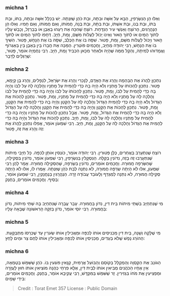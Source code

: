 
### michna 1
וְאֵלּוּ הֵן הַנִּשְׂרָפִין, הַבָּא עַל אִשָּׁה וּבִתָּהּ, וּבַת כֹּהֵן שֶׁזִּנְּתָה. יֵשׁ בִּכְלָל אִשָּׁה וּבִתָּהּ, בִּתּוֹ, וּבַת בִּתּוֹ, וּבַת בְּנוֹ, וּבַת אִשְׁתּוֹ, וּבַת בִּתָּהּ, וּבַת בְּנָהּ, חֲמוֹתוֹ, וְאֵם חֲמוֹתוֹ, וְאֵם חָמִיו. וְאֵלּוּ הֵן הַנֶּהֱרָגִים, הָרוֹצֵחַ וְאַנְשֵׁי עִיר הַנִּדָּחַת. רוֹצֵחַ שֶׁהִכָּה אֶת רֵעֵהוּ בְאֶבֶן אוֹ בְבַרְזֶל, וְכָבַשׁ עָלָיו לְתוֹךְ הַמַּיִם אוֹ לְתוֹךְ הָאוּר וְאֵינוֹ יָכוֹל לַעֲלוֹת מִשָּׁם, וָמֵת, חַיָּב. דְּחָפוֹ לְתוֹךְ הַמַּיִם אוֹ לְתוֹךְ הָאוּר וְיָכוֹל לַעֲלוֹת מִשָּׁם, וָמֵת, פָּטוּר. שִׁסָּה בוֹ אֶת הַכֶּלֶב, שִׁסָּה בוֹ אֶת הַנָּחָשׁ, פָּטוּר. הִשִּׁיךְ בּוֹ אֶת הַנָּחָשׁ, רַבִּי יְהוּדָה מְחַיֵּב, וַחֲכָמִים פּוֹטְרִין. הַמַּכֶּה אֶת חֲבֵרוֹ בֵּין בְּאֶבֶן בֵּין בְּאֶגְרוֹף וַאֲמָדוּהוּ לְמִיתָה, וְהֵקֵל מִמַּה שֶּׁהָיָה וּלְאַחַר מִכָּאן הִכְבִּיד וָמֵת, חַיָּב. רַבִּי נְחֶמְיָה אוֹמֵר, פָּטוּר, שֶׁרַגְלַיִם לַדָּבָר: 

### michna 2
נִתְכַּוֵּן לַהֲרֹג אֶת הַבְּהֵמָה וְהָרַג אֶת הָאָדָם, לַנָּכְרִי וְהָרַג אֶת יִשְׂרָאֵל, לִנְפָלִים, וְהָרַג בֶּן קְיָמָא, פָּטוּר. נִתְכַּוֵּן לְהַכּוֹתוֹ עַל מָתְנָיו וְלֹא הָיָה בָהּ כְּדֵי לְהָמִית עַל מָתְנָיו וְהָלְכָה לָהּ עַל לִבּוֹ וְהָיָה בָהּ כְּדֵי לְהָמִית עַל לִבּוֹ, וָמֵת, פָּטוּר. נִתְכַּוֵּן לְהַכּוֹתוֹ עַל לִבּוֹ וְהָיָה בָהּ כְּדֵי לְהָמִית עַל לִבּוֹ וְהָלְכָה לָהּ עַל מָתְנָיו וְלֹא הָיָה בָהּ כְּדֵי לְהָמִית עַל מָתְנָיו, וָמֵת, פָּטוּר. נִתְכַּוֵּן לְהַכּוֹת אֶת הַגָּדוֹל וְלֹא הָיָה בָהּ כְּדֵי לְהָמִית הַגָּדוֹל וְהָלְכָה לָהּ עַל הַקָּטָן וְהָיָה בָהּ כְּדֵי לְהָמִית אֶת הַקָּטָן, וָמֵת, פָּטוּר. נִתְכַּוֵּן לְהַכּוֹת אֶת הַקָּטָן וְהָיָה בָהּ כְּדֵי לְהָמִית אֶת הַקָּטָן וְהָלְכָה לָהּ עַל הַגָּדוֹל וְלֹא הָיָה בָהּ כְּדֵי לְהָמִית אֶת הַגָּדוֹל, וָמֵת, פָּטוּר. אֲבָל נִתְכַּוֵּן לְהַכּוֹת עַל מָתְנָיו וְהָיָה בָהּ כְּדֵי לְהָמִית עַל מָתְנָיו וְהָלְכָה לָהּ עַל לִבּוֹ, וָמֵת, חַיָּב. נִתְכַּוֵּן לְהַכּוֹת אֶת הַגָּדוֹל וְהָיָה בָהּ כְּדֵי לְהָמִית אֶת הַגָּדוֹל וְהָלְכָה לָהּ עַל הַקָּטָן, וָמֵת, חַיָּב. רַבִּי שִׁמְעוֹן אוֹמֵר, אֲפִלּוּ נִתְכַּוֵּן לַהֲרֹג אֶת זֶה וְהָרַג אֶת זֶה, פָּטוּר: 

### michna 3
רוֹצֵחַ שֶׁנִּתְעָרֵב בַּאֲחֵרִים, כֻּלָּן פְּטוּרִין. רַבִּי יְהוּדָה אוֹמֵר, כּוֹנְסִין אוֹתָן לְכִפָּה. כָּל חַיָּבֵי מִיתוֹת שֶׁנִּתְעָרְבוּ זֶה בָזֶה, נִדּוֹנִין בַּקַּלָּה. הַנִּסְקָלִין בַּנִּשְׂרָפִין, רַבִּי שִׁמְעוֹן אוֹמֵר, נִדּוֹנִין בִּסְקִילָה, שֶׁהַשְּׂרֵפָה חֲמוּרָה. וַחֲכָמִים אוֹמְרִים, נִדּוֹנִין בִּשְׂרֵפָה, שֶׁהַסְּקִילָה חֲמוּרָה. אָמַר לָהֶן רַבִּי שִׁמְעוֹן, אִלּוּ לֹא הָיְתָה שְׂרֵפָה חֲמוּרָה, לֹא נִתְּנָה לְבַת כֹּהֵן שֶׁזִּנְּתָה. אָמְרוּ לוֹ, אִלּוּ לֹא הָיְתָה סְקִילָה חֲמוּרָה, לֹא נִתְּנָה לַמְגַדֵּף וְלָעוֹבֵד עֲבוֹדָה זָרָה. הַנֶּהֱרָגִין בַּנֶּחֱנָקִין, רַבִּי שִׁמְעוֹן אוֹמֵר, בְּסַיִף. וַחֲכָמִים אוֹמְרִים, בְּחֶנֶק: 

### michna 4
מִי שֶׁנִּתְחַיֵּב בִּשְׁתֵּי מִיתוֹת בֵּית דִּין, נִדּוֹן בַּחֲמוּרָה. עָבַר עֲבֵרָה שֶׁנִּתְחַיֵּב בָּהּ שְׁתֵּי מִיתוֹת, נִדּוֹן בַּחֲמוּרָה. רַבִּי יוֹסֵי אוֹמֵר, נִדּוֹן בַּזִקָּה הָרִאשׁוֹנָה שֶׁבָּאָה עָלָיו: 

### michna 5
מִי שֶׁלָּקָה וְשָׁנָה, בֵּית דִּין מַכְנִיסִים אוֹתוֹ לְכִפָּה וּמַאֲכִילִין אוֹתוֹ שְׂעֹרִין עַד שֶׁכְּרֵסוֹ מִתְבַּקָּעַת. הַהוֹרֵג נֶפֶשׁ שֶׁלֹּא בְעֵדִים, מַכְנִיסִין אוֹתוֹ לְכִפָּה וּמַאֲכִילִין אוֹתוֹ לֶחֶם צַר וּמַיִם לָחַץ: 

### michna 6
הַגּוֹנֵב אֶת הַקַּסְוָה וְהַמְקַלֵּל בַּקּוֹסֵם וְהַבּוֹעֵל אֲרַמִּית, קַנָּאִין פּוֹגְעִין בּוֹ. כֹּהֵן שֶׁשִּׁמֵּשׁ בְּטֻמְאָה, אֵין אֶחָיו הַכֹּהֲנִים מְבִיאִין אוֹתוֹ לְבֵית דִּין, אֶלָּא פִרְחֵי כְהֻנָּה מוֹצִיאִין אוֹתוֹ חוּץ לָעֲזָרָה וּמַפְצִיעִין אֶת מֹחוֹ בִּגְזִירִין. זָר שֶׁשִּׁמֵּשׁ בַּמִּקְדָּשׁ, רַבִּי עֲקִיבָא אוֹמֵר, בְּחֶנֶק. וַחֲכָמִים אוֹמְרִים, בִּידֵי שָׁמָיִם: 

>Credit : Torat Emet 357
>License : Public Domain 